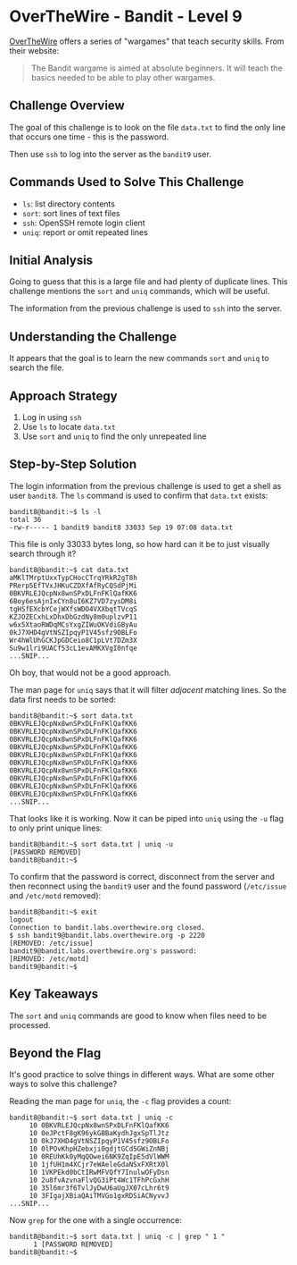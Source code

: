 # OverTheWire - Bandit - Level 9

[OverTheWire](https://overthewire.org) offers a series of "wargames" that teach
security skills. From their website:

> The Bandit wargame is aimed at absolute beginners. It will teach the basics
> needed to be able to play other wargames.

## Challenge Overview

The goal of this challenge is to look on the file `data.txt` to find the only
line that occurs one time - this is the password.

Then use `ssh` to log into the server as the `bandit9` user.

## Commands Used to Solve This Challenge

- `ls`: list directory contents
- `sort`: sort lines of text files
- `ssh`: OpenSSH remote login client
- `uniq`: report or omit repeated lines

## Initial Analysis

Going to guess that this is a large file and had plenty of duplicate lines. This
challenge mentions the `sort` and `uniq` commands, which will be useful.

The information from the previous challenge is used to `ssh` into the
server.

## Understanding the Challenge

It appears that the goal is to learn the new commands `sort` and `uniq` to
search the file.

## Approach Strategy

1. Log in using `ssh`
1. Use `ls` to locate `data.txt`
1. Use `sort` and `uniq` to find the only unrepeated line

## Step-by-Step Solution

The login information from the previous challenge is used to get a shell as user
`bandit8`. The `ls` command is used to confirm that `data.txt` exists:

```
bandit8@bandit:~$ ls -l
total 36
-rw-r----- 1 bandit9 bandit8 33033 Sep 19 07:08 data.txt
```

This file is only 33033 bytes long, so how hard can it be to just visually
search through it?

```
bandit8@bandit:~$ cat data.txt
aMKlTMrptUxxTypCHocCTrqYRkR2gT8h
PRerp5EfTVxJHKuCZDXfAfRyCQSdPjMi
0BKVRLEJQcpNx8wnSPxDLFnFKlQafKK6
6Boy6esAjnIxCYn8uI6KZ7VD7zysDM8i
tgHSfEXcbYCejWXfsWDO4VXXbqtTVcqS
KZJOZECxhLxDhxDbGzdNy8m0uplzvP11
w6x5XtaoRWDqMCsYxgZIWuOKVdiGByAu
0kJ7XHD4gVtNSZIpqyP1V45sfz9OBLFo
Wr4hWlUhGCKJpGDCeio8C1pLVt7DZm3X
Su9w1lri9UACf53cL1evAMKXVgI0nfqe
...SNIP...
```

Oh boy, that would not be a good approach.

The man page for `uniq` says that it will filter _adjacent_ matching lines. So
the data first needs to be sorted:

```
bandit8@bandit:~$ sort data.txt
0BKVRLEJQcpNx8wnSPxDLFnFKlQafKK6
0BKVRLEJQcpNx8wnSPxDLFnFKlQafKK6
0BKVRLEJQcpNx8wnSPxDLFnFKlQafKK6
0BKVRLEJQcpNx8wnSPxDLFnFKlQafKK6
0BKVRLEJQcpNx8wnSPxDLFnFKlQafKK6
0BKVRLEJQcpNx8wnSPxDLFnFKlQafKK6
0BKVRLEJQcpNx8wnSPxDLFnFKlQafKK6
0BKVRLEJQcpNx8wnSPxDLFnFKlQafKK6
0BKVRLEJQcpNx8wnSPxDLFnFKlQafKK6
0BKVRLEJQcpNx8wnSPxDLFnFKlQafKK6
...SNIP...
```

That looks like it is working. Now it can be piped into `uniq` using the `-u`
flag to only print unique lines:

```
bandit8@bandit:~$ sort data.txt | uniq -u
[PASSWORD REMOVED]
bandit8@bandit:~$
```

To confirm that the password is correct, disconnect from the server and then
reconnect using the `bandit9` user and the found password (`/etc/issue` and
`/etc/motd` removed):

```
bandit8@bandit:~$ exit
logout
Connection to bandit.labs.overthewire.org closed.
$ ssh bandit9@bandit.labs.overthewire.org -p 2220
[REMOVED: /etc/issue]
bandit9@bandit.labs.overthewire.org's password:
[REMOVED: /etc/motd]
bandit9@bandit:~$
```

## Key Takeaways

The `sort` and `uniq` commands are good to know when files need to be processed.

## Beyond the Flag

It's good practice to solve things in different ways. What are some other ways
to solve this challenge?

Reading the man page for `uniq`, the `-c` flag provides a count:

```
bandit8@bandit:~$ sort data.txt | uniq -c
     10 0BKVRLEJQcpNx8wnSPxDLFnFKlQafKK6
     10 0eJPctF8gK96ykGBBaKydhJgxSpTlJtz
     10 0kJ7XHD4gVtNSZIpqyP1V45sfz9OBLFo
     10 0lPOvKhpHZebxji0gdjtGCd5GWiZnNBj
     10 0REUhKk0yMqQOwei6NK9ZqIpE5dVlWWM
     10 1jfUH1m4XCjr7eWAeleGdaNSxFXRtX0l
     10 1VKPEkd0bCtIRwMFVQfY7InulwOFyDsn
     10 2u8fvAzvnaFlvQG3iPt4Wc1TFhPcGxhH
     10 35l6mr3f6TvlJyDwU6aUgJX07cLhr6t9
     10 3FIgajXBiaQAiTMVGo1gxRDSiACNyvvJ
...SNIP...
```

Now `grep` for the one with a single occurrence:

```
bandit8@bandit:~$ sort data.txt | uniq -c | grep " 1 "
      1 [PASSWORD REMOVED]
bandit8@bandit:~$
```
